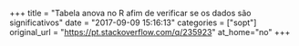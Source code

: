+++
title = "Tabela anova no R afim de verificar se os dados são significativos"
date = "2017-09-09 15:16:13"
categories = ["sopt"]
original_url = "https://pt.stackoverflow.com/q/235923"
at_home="no"
+++

